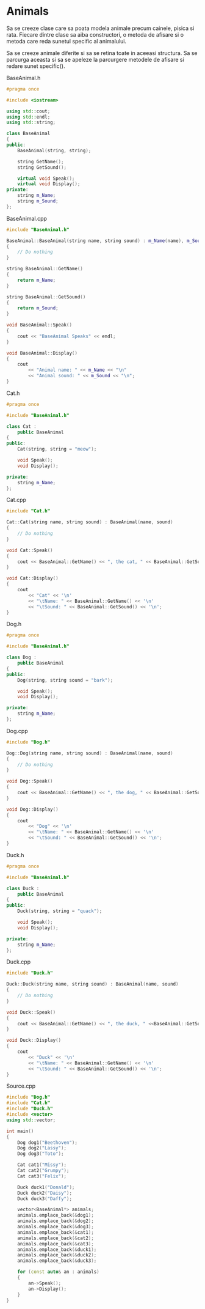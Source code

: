 # Animals

Sa se creeze clase care sa poata modela animale precum cainele, pisica si rata. Fiecare dintre clase sa aiba constructori, o metoda de afisare si o metoda care reda sunetul specific al animalului.

Sa se creeze animale diferite si sa se retina toate in aceeasi structura. Sa se parcurga aceasta si sa se apeleze la parcurgere metodele de afisare si redare sunet specific().


BaseAnimal.h
```cpp
#pragma once

#include <iostream>

using std::cout;
using std::endl;
using std::string;

class BaseAnimal
{
public:
	BaseAnimal(string, string);

	string GetName();
	string GetSound();

	virtual void Speak();
	virtual void Display();
private:
	string m_Name;
	string m_Sound;
};
```

BaseAnimal.cpp
```cpp
#include "BaseAnimal.h"

BaseAnimal::BaseAnimal(string name, string sound) : m_Name(name), m_Sound(sound)
{
	// Do nothing
}

string BaseAnimal::GetName()
{
	return m_Name;
}

string BaseAnimal::GetSound()
{
	return m_Sound;
}

void BaseAnimal::Speak()
{
	cout << "BaseAnimal Speaks" << endl;
}

void BaseAnimal::Display()
{
	cout
		<< "Animal name: " << m_Name << "\n"
		<< "Animal sound: " << m_Sound << "\n";
}
```

Cat.h
```cpp
#pragma once

#include "BaseAnimal.h"

class Cat :
    public BaseAnimal
{
public:
    Cat(string, string = "meow");

    void Speak();
    void Display();

private:
    string m_Name;
};

```

Cat.cpp
```cpp
#include "Cat.h"

Cat::Cat(string name, string sound) : BaseAnimal(name, sound)
{
	// Do nothing
}

void Cat::Speak()
{
	cout << BaseAnimal::GetName() << ", the cat, " << BaseAnimal::GetSound() << "ed." << endl;
}

void Cat::Display()
{
	cout
		<< "Cat" << '\n'
		<< "\tName: " << BaseAnimal::GetName() << '\n'
		<< "\tSound: " << BaseAnimal::GetSound() << '\n';
}
```

Dog.h
```cpp
#pragma once

#include "BaseAnimal.h"

class Dog :
    public BaseAnimal
{
public:
    Dog(string, string sound = "bark");

    void Speak();
    void Display();

private:
    string m_Name;
};
```

Dog.cpp
```cpp
#include "Dog.h"

Dog::Dog(string name, string sound) : BaseAnimal(name, sound)
{
	// Do nothing
}

void Dog::Speak()
{
	cout << BaseAnimal::GetName() << ", the dog, " << BaseAnimal::GetSound() << "ed." << endl;
}

void Dog::Display()
{
	cout
		<< "Dog" << '\n'
		<< "\tName: " << BaseAnimal::GetName() << '\n'
		<< "\tSound: " << BaseAnimal::GetSound() << '\n';
}
```

Duck.h
```cpp
#pragma once

#include "BaseAnimal.h"

class Duck :
    public BaseAnimal
{
public:
    Duck(string, string = "quack");

    void Speak();
    void Display();

private:
    string m_Name;
};
```

Duck.cpp
```cpp
#include "Duck.h"

Duck::Duck(string name, string sound) : BaseAnimal(name, sound)
{
	// Do nothing
}

void Duck::Speak()
{
	cout << BaseAnimal::GetName() << ", the duck, " <<BaseAnimal::GetSound() << "ed." << endl;
}

void Duck::Display()
{
	cout
		<< "Duck" << '\n'
		<< "\tName: " << BaseAnimal::GetName() << '\n'
		<< "\tSound: " << BaseAnimal::GetSound() << '\n';
}
```

Source.cpp
```cpp
#include "Dog.h"
#include "Cat.h"
#include "Duck.h"
#include <vector>
using std::vector;

int main()
{
	Dog dog1("Beethoven");
	Dog dog2("Lassy");
	Dog dog3("Toto");

	Cat cat1("Missy");
	Cat cat2("Grumpy");
	Cat cat3("Felix");

	Duck duck1("Donald");
	Duck duck2("Daisy");
	Duck duck3("Daffy");

	vector<BaseAnimal*> animals;
	animals.emplace_back(&dog1);
	animals.emplace_back(&dog2);
	animals.emplace_back(&dog3);
	animals.emplace_back(&cat1);
	animals.emplace_back(&cat2);
	animals.emplace_back(&cat3);
	animals.emplace_back(&duck1);
	animals.emplace_back(&duck2);
	animals.emplace_back(&duck3);

	for (const auto& an : animals)
	{
		an->Speak();
		an->Display();
	}
}
```